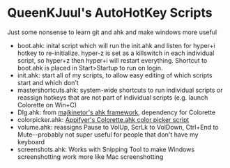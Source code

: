# QueenKJuul's AutoHotKey Scripts

Just some nonsense to learn git and ahk and make windows more useful

- boot.ahk: inital script which will run the init.ahk and listen for hyper+i hotkey to re-initialize. hyper-z is set as a killswitch in each individual script, so hyper+z then hyper+i will restart everything. Shortcut to boot.ahk is placed in Start>Startup to run on login. 
- init.ahk: start all of my scripts, to allow easy editing of which scripts start and which don't
- mastershortcuts.ahk: system-wide shortcuts to run individual scripts or reassign hotkeys that are not part of individual scripts (e.g. launch Colorette on Win+C)
- Dlg.ahk: from [majkinetor's ahk framework](https://github.com/majkinetor/mm-autohotkey), dependency for Colorette
- colorpicker.ahk: [Appifyer's Colorette.ahk color picker script](https://github.com/Appifyer/Colorette)
- volume.ahk: reassigns Pause to VolUp, ScrLk to VolDown, Ctrl+End to Mute--probably not super useful for people that don't have my keyboard
- screenshots.ahk: Works with Snipping Tool to make Windows screenshotting work more like Mac screenshotting